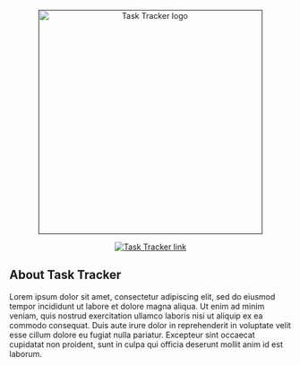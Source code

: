 <p align="center"><a href="" target="_blank"><img src=".svg" alt="Task Tracker logo" width="400"></a></p>

<p align="center">
<a href=""><img src="" alt="Task Tracker link"></a>

## About Task Tracker

Lorem ipsum dolor sit amet, consectetur adipiscing elit, sed do eiusmod tempor incididunt ut labore et dolore magna aliqua. Ut enim ad minim veniam, quis nostrud exercitation ullamco laboris nisi ut aliquip ex ea commodo consequat. Duis aute irure dolor in reprehenderit in voluptate velit esse cillum dolore eu fugiat nulla pariatur. Excepteur sint occaecat cupidatat non proident, sunt in culpa qui officia deserunt mollit anim id est laborum.